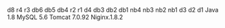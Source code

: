 d8
r4
r3
db6
db5
db4
r2
r1
d4
db3
db2
db1
nb4
nb3
nb2
nb1
d3
d2
d1
Java 1.8
MySQL 5.6
Tomcat 7.0.92
Niginx.1.8.2
